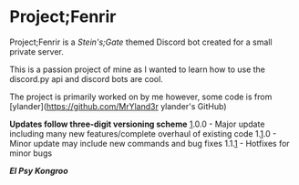 # Project;Fenrir

Project;Fenrir is a *Stein's;Gate* themed Discord bot created for a small private server.

This is a passion project of mine as I wanted to learn how to use the discord.py api and discord bots are cool.

The project is primarily worked on by me however, some code is from [ylander](https://github.com/MrYland3r ylander's GitHub)

**Updates follow three-digit versioning scheme**
<u>1</u>.0.0 - Major update including many new features/complete overhaul of existing code
1.<u>1</u>.0 - Minor update may include new commands and bug fixes
1.1.<u>1</u> - Hotfixes for minor bugs

**_El Psy Kongroo_**

